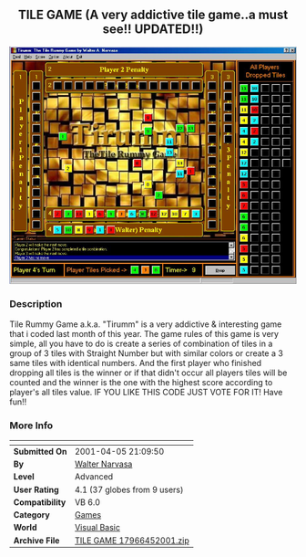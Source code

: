 ﻿<div align="center">

## TILE GAME \(A very addictive tile game\.\.a must see\!\! UPDATED\!\!\)

<img src="PIC2001451536183065.jpg">
</div>

### Description

Tile Rummy Game a.k.a. "Tirumm" is a very addictive & interesting game that i coded last month of this year. The game rules of this game is very simple, all you have to do is create a series of combination of tiles in a group of 3 tiles with Straight Number but with similar colors or create a 3 same tiles with identical numbers. And the first player who finished dropping all tiles is the winner or if that didn't occur all players tiles will be counted and the winner is the one with the highest score according to player's all tiles value. IF YOU LIKE THIS CODE JUST VOTE FOR IT! Have fun!!
 
### More Info
 


<span>             |<span>
---                |---
**Submitted On**   |2001-04-05 21:09:50
**By**             |[Walter Narvasa](https://github.com/Planet-Source-Code/PSCIndex/blob/master/ByAuthor/walter-narvasa.md)
**Level**          |Advanced
**User Rating**    |4.1 (37 globes from 9 users)
**Compatibility**  |VB 6\.0
**Category**       |[Games](https://github.com/Planet-Source-Code/PSCIndex/blob/master/ByCategory/games__1-38.md)
**World**          |[Visual Basic](https://github.com/Planet-Source-Code/PSCIndex/blob/master/ByWorld/visual-basic.md)
**Archive File**   |[TILE GAME 17966452001\.zip](https://github.com/Planet-Source-Code/walter-narvasa-tile-game-a-very-addictive-tile-game-a-must-see-updated__1-22165/archive/master.zip)








